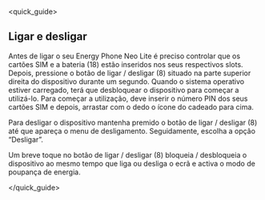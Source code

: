 <quick_guide>
## Ligar e desligar

Antes de ligar o seu Energy Phone Neo Lite é preciso controlar que os cartões SIM e a bateria (18) estão inseridos nos seus respectivos slots. Depois, pressione o botão de ligar / desligar (8) situado na parte superior direita do dispositivo durante um segundo. Quando o sistema operativo estiver carregado, terá que desbloquear o dispositivo para começar a utilizá-lo. Para começar a utilização, deve inserir o número PIN dos seus cartões SIM e depois, arrastar com o dedo o ícone do cadeado para cima.

Para desligar o dispositivo mantenha premido o botão de ligar / desligar (8) até que apareça o menu de desligamento. Seguidamente, escolha a opção “Desligar”.

Um breve toque no botão de ligar / desligar (8) bloqueia / desbloqueia o dispositivo ao mesmo tempo que liga ou desliga o ecrã e activa o modo de poupança de energia.


</quick_guide>
